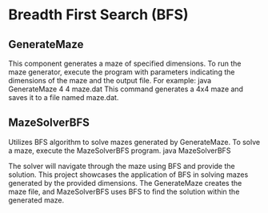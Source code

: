 # Breadth First Search (BFS) 

## GenerateMaze
This component generates a maze of specified dimensions.
To run the maze generator, execute the program with parameters indicating the dimensions of the maze and the output file. For example: java GenerateMaze 4 4 maze.dat 
This command generates a 4x4 maze and saves it to a file named maze.dat.

## MazeSolverBFS
Utilizes BFS algorithm to solve mazes generated by GenerateMaze.
To solve a maze, execute the MazeSolverBFS program. java MazeSolverBFS

The solver will navigate through the maze using BFS and provide the solution.
This project showcases the application of BFS in solving mazes generated by the provided dimensions. The GenerateMaze creates the maze file, and MazeSolverBFS uses BFS to find the solution within the generated maze.

